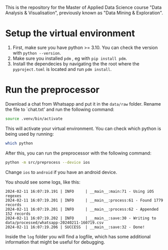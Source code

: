 This is the repository for the Master of Applied Data Science course "Data Analysis & Visualisation", previously known as "Data Mining & Exploration".

# Setup the virtual environment
1. First, make sure you have python >= 3.10. You can check the version with `python --version`.
2. Make sure you installed `pdm` , eg with `pip install pdm`.
3. Install the dependecies by navigating the the root where the `pyproject.toml` is located and run `pdm install`.

# Run the preprocessor

Download a chat from Whatsapp and put it in the `data/raw` folder. Rename the file to `chat.txt' and run the following command:

```bash
source .venv/bin/activate
```

This will activate your virtual environment. 
You can check which python is being used by running:
```bash
which python
```

After this, you can run the preprocessor with the following command:

```bash
python -m src/preprocess --device ios
```
Change `ios` to `android` if you have an android device.

You should see some logs, like this:
```
2024-02-11 16:07:19.191 | INFO     | __main__:main:71 - Using iOS regexes
2024-02-11 16:07:19.201 | INFO     | __main__:process:61 - Found 1779 records
2024-02-11 16:07:19.201 | INFO     | __main__:process:62 - Appended 152 records
2024-02-11 16:07:19.202 | INFO     | __main__:save:30 - Writing to data/processed/whatsapp-20240211-160719.csv
2024-02-11 16:07:19.206 | SUCCESS  | __main__:save:32 - Done!
```

Inside the `log` folder you will find a logfile, which has some additional information that might be useful for debugging.

